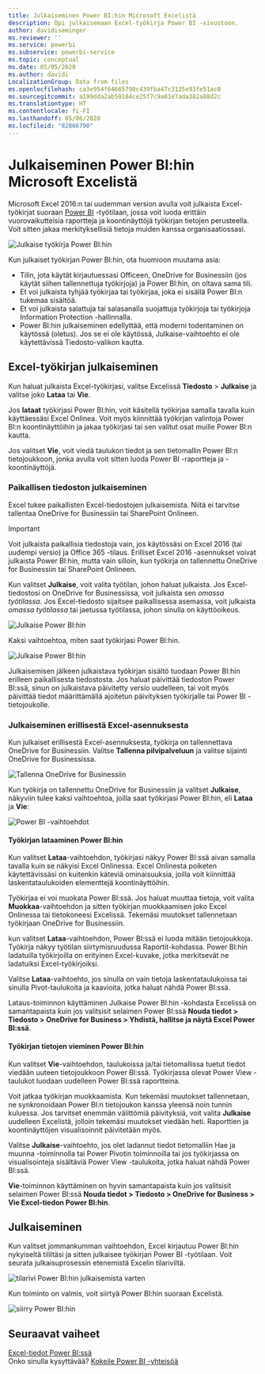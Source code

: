 ```yaml
---
title: Julkaiseminen Power BI:hin Microsoft Excelistä
description: Opi julkaisemaan Excel-työkirja Power BI -sivustoon.
author: davidiseminger
ms.reviewer: ''
ms.service: powerbi
ms.subservice: powerbi-service
ms.topic: conceptual
ms.date: 05/05/2020
ms.author: davidi
LocalizationGroup: Data from files
ms.openlocfilehash: ca3e954f64665798c439fba47c3135e93fe51ac0
ms.sourcegitcommit: a199dda2ab50184ce25f7c9a01e7ada382a88d2c
ms.translationtype: HT
ms.contentlocale: fi-FI
ms.lasthandoff: 05/06/2020
ms.locfileid: "82866790"
---
```

# <a name="publish-to-power-bi-from-microsoft-excel"></a>Julkaiseminen Power BI:hin Microsoft Excelistä
Microsoft Excel 2016:n tai uudemman version avulla voit julkaista Excel-työkirjat suoraan [Power BI](https://powerbi.microsoft.com) -työtilaan, jossa voit luoda erittäin vuorovaikutteisia raportteja ja koontinäyttöjä työkirjan tietojen perusteella. Voit sitten jakaa merkityksellisiä tietoja muiden kanssa organisaatiossasi.

![Julkaise työkirja Power BI:hin](media/service-publish-from-excel/pbi_uploadexport2.png)

Kun julkaiset työkirjan Power BI:hin, ota huomioon muutama asia:

* Tilin, jota käytät kirjautuessasi Officeen, OneDrive for Businessiin (jos käytät siihen tallennettuja työkirjoja) ja Power BI:hin, on oltava sama tili.
* Et voi julkaista tyhjää työkirjaa tai työkirjaa, joka ei sisällä Power BI:n tukemaa sisältöä.
* Et voi julkaista salattuja tai salasanalla suojattuja työkirjoja tai työkirjoja Information Protection -hallinnalla.
* Power BI:hin julkaiseminen edellyttää, että moderni todentaminen on käytössä (oletus). Jos se ei ole käytössä, Julkaise-vaihtoehto ei ole käytettävissä Tiedosto-valikon kautta.

## <a name="publish-your-excel-workbook"></a>Excel-työkirjan julkaiseminen
Kun haluat julkaista Excel-työkirjasi, valitse Excelissä **Tiedosto** > **Julkaise** ja valitse joko **Lataa** tai **Vie**.

Jos **lataat** työkirjasi Power BI:hin, voit käsitellä työkirjaa samalla tavalla kuin käyttäessäsi Excel Onlinea. Voit myös kiinnittää työkirjan valintoja Power BI:n koontinäyttöihin ja jakaa työkirjasi tai sen valitut osat muille Power BI:n kautta.

Jos valitset **Vie**, voit viedä taulukon tiedot ja sen tietomallin Power BI:n tietojoukkoon, jonka avulla voit sitten luoda Power BI -raportteja ja -koontinäyttöjä.

### <a name="local-file-publishing"></a>Paikallisen tiedoston julkaiseminen
Excel tukee paikallisten Excel-tiedostojen julkaisemista. Niitä ei tarvitse tallentaa OneDrive for Businessiin tai SharePoint Onlineen.

> [!IMPORTANT]
> Voit julkaista paikallisia tiedostoja vain, jos käytössäsi on Excel 2016 (tai uudempi versio) ja Office 365 -tilaus. Erilliset Excel 2016 -asennukset voivat julkaista Power BI:hin, mutta vain silloin, kun työkirja on tallennettu OneDrive for Businessiin tai SharePoint Onlineen.
> 

Kun valitset **Julkaise**, voit valita työtilan, johon haluat julkaista. Jos Excel-tiedostosi on OneDrive for Businessissa, voit julkaista sen *omassa työtilassa*. Jos Excel-tiedosto sijaitsee paikallisessa asemassa, voit julkaista *omassa työtilassa* tai jaetussa työtilassa, johon sinulla on käyttöoikeus.

![Julkaise Power BI:hin](media/service-publish-from-excel/pbi_choose_workspace.png)

Kaksi vaihtoehtoa, miten saat työkirjasi Power BI:hin.

![Julkaise Power BI:hin](media/service-publish-from-excel/pbi_uploadexport3.png)

Julkaisemisen jälkeen julkaistava työkirjan sisältö tuodaan Power BI:hin erilleen paikallisesta tiedostosta. Jos haluat päivittää tiedoston Power BI:ssä, sinun on julkaistava päivitetty versio uudelleen, tai voit myös päivittää tiedot määrittämällä ajoitetun päivityksen työkirjalle tai Power BI -tietojoukolle.

### <a name="publishing-from-a-standalone-excel-installation"></a>Julkaiseminen erillisestä Excel-asennuksesta
Kun julkaiset erillisestä Excel-asennuksesta, työkirja on tallennettava OneDrive for Businessiin. Valitse **Tallenna pilvipalveluun** ja valitse sijainti OneDrive for Businessissa.

![Tallenna OneDrive for Businessiin](media/service-publish-from-excel/pbi_savetoonedrive2.png)

Kun työkirja on tallennettu OneDrive for Businessiin ja valitset **Julkaise**, näkyviin tulee kaksi vaihtoehtoa, joilla saat työkirjasi Power BI:hin, eli **Lataa** ja **Vie**:

![Power BI -vaihtoehdot](media/service-publish-from-excel/pbi_uploadexport2.png)

#### <a name="upload-your-workbook-to-power-bi"></a>Työkirjan lataaminen Power BI:hin
Kun valitset **Lataa**-vaihtoehdon, työkirjasi näkyy Power BI:ssä aivan samalla tavalla kuin se näkyisi Excel Onlinessa. Excel Onlinesta poiketen käytettävissäsi on kuitenkin käteviä ominaisuuksia, joilla voit kiinnittää laskentataulukoiden elementtejä koontinäyttöihin.

Työkirjaa ei voi muokata Power BI:ssä. Jos haluat muuttaa tietoja, voit valita **Muokkaa**-vaihtoehdon ja sitten työkirjan muokkaamisen joko Excel Onlinessa tai tietokoneesi Excelissä. Tekemäsi muutokset tallennetaan työkirjaan OneDrive for Businessiin.

kun valitset **Lataa**-vaihtoehdon, Power BI:ssä ei luoda mitään tietojoukkoja. Työkirja näkyy työtilan siirtymisruudussa Raportit-kohdassa. Power BI:hin ladatuilla työkirjoilla on erityinen Excel-kuvake, jotka merkitsevät ne ladatuiksi Excel-työkirjoiksi.

Valitse **Lataa**-vaihtoehto, jos sinulla on vain tietoja laskentataulukoissa tai sinulla Pivot-taulukoita ja kaavioita, jotka haluat nähdä Power BI:ssä.

Lataus-toiminnon käyttäminen Julkaise Power BI:hin -kohdasta Excelissä on samantapaista kuin jos valitsisit selaimen Power BI:ssä **Nouda tiedot > Tiedosto > OneDrive for Business > Yhdistä, hallitse ja näytä Excel Power BI:ssä**.

#### <a name="export-workbook-data-to-power-bi"></a>Työkirjan tietojen vieminen Power BI:hin
Kun valitset **Vie**-vaihtoehdon, taulukoissa ja/tai tietomallissa tuetut tiedot viedään uuteen tietojoukkoon Power BI:ssä. Työkirjassa olevat Power View -taulukot luodaan uudelleen Power BI:ssä raportteina.

Voit jatkaa työkirjan muokkaamista. Kun tekemäsi muutokset tallennetaan, ne synkronoidaan Power BI:n tietojoukon kanssa yleensä noin tunnin kuluessa. Jos tarvitset enemmän välittömiä päivityksiä, voit valita **Julkaise** uudelleen Excelistä, jolloin tekemäsi muutokset viedään heti. Raporttien ja koontinäyttöjen visualisoinnit päivitetään myös.

Valitse **Julkaise**-vaihtoehto, jos olet ladannut tiedot tietomalliin Hae ja muunna -toiminnolla tai Power Pivotin toiminnoilla tai jos työkirjassa on visualisointeja sisältäviä Power View -taulukoita, jotka haluat nähdä Power BI:ssä.

**Vie**-toiminnon käyttäminen on hyvin samantapaista kuin jos valitsisit selaimen Power BI:ssä **Nouda tiedot > Tiedosto > OneDrive for Business > Vie Excel-tiedon Power BI:hin**.

## <a name="publishing"></a>Julkaiseminen
Kun valitset jommankumman vaihtoehdon, Excel kirjautuu Power BI:hin nykyiseltä tililtäsi ja sitten julkaisee työkirjan Power BI -työtilaan. Voit seurata julkaisuprosessin etenemistä Excelin tilariviltä.

![tilarivi Power BI:hin julkaisemista varten](media/service-publish-from-excel/pbi_publishingstatus.png)

Kun toiminto on valmis, voit siirtyä Power BI:hin suoraan Excelistä.

![siirry Power BI:hin](media/service-publish-from-excel/pbi_gotopbi.png)

## <a name="next-steps"></a>Seuraavat vaiheet
[Excel-tiedot Power BI:ssä](service-excel-workbook-files.md)  
Onko sinulla kysyttävää? [Kokeile Power BI -yhteisöä](https://community.powerbi.com/)

